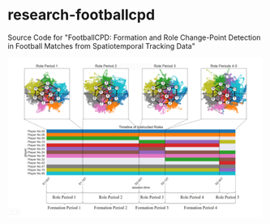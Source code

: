 # research-footballcpd
Source Code for "FootballCPD: Formation and Role Change-Point Detection in Football Matches from Spatiotemporal Tracking Data"

![timeline](img/timeline_formation.png)